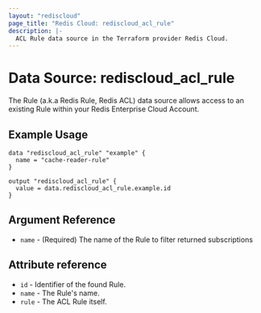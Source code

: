 ```yaml
---
layout: "rediscloud"
page_title: "Redis Cloud: rediscloud_acl_rule"
description: |-
  ACL Rule data source in the Terraform provider Redis Cloud.
---
```


# Data Source: rediscloud_acl_rule

The Rule (a.k.a Redis Rule, Redis ACL) data source allows access to an existing Rule within your Redis Enterprise Cloud
Account.

## Example Usage

```hcl
data "rediscloud_acl_rule" "example" {
  name = "cache-reader-rule"
}

output "rediscloud_acl_rule" {
  value = data.rediscloud_acl_rule.example.id
}
```

## Argument Reference

* `name` - (Required) The name of the Rule to filter returned subscriptions

## Attribute reference

* `id` - Identifier of the found Rule.
* `name` - The Rule's name.
* `rule` - The ACL Rule itself.
